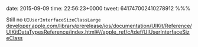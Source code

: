 date: 2015-09-09
time: 22:56:23+0000
tweet: 641747002410278912
%%%

Still no `UIUserInterfaceSizeClassLarge` [developer.apple.com/library/prerelease/ios/documentation/UIKit/Reference/UIKitDataTypesReference/index.html#//apple\_ref/c/tdef/UIUserInterfaceSizeClass](https://developer.apple.com/library/prerelease/ios/documentation/UIKit/Reference/UIKitDataTypesReference/index.html#//apple_ref/c/tdef/UIUserInterfaceSizeClass)
